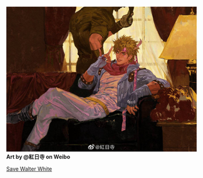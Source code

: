 ![image alt](https://github.com/AndIknowwheretolookk/AndIknowwheretolookk/blob/main/Caesar.Anthonio.Zeppeli.full.3013893.jpg?raw=true)
**Art by @紅日寺 on Weibo**

[Save Walter White](http://www.savewalterwhite.com/)
